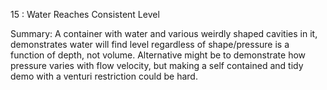 15 : Water Reaches Consistent Level

Summary: A container with water and various weirdly shaped cavities in it, demonstrates water will find level regardless of shape/pressure is a function of depth, not volume.
Alternative might be to demonstrate how pressure varies with flow velocity, but making a self  contained and tidy  demo with a venturi restriction could be hard.
	